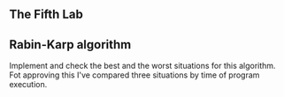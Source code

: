 ## The Fifth Lab 

## Rabin-Karp algorithm

Implement and check the best and the worst situations for this algorithm. Fot approving this I've compared three situations by time of program execution.







